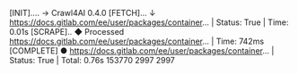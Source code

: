 [INIT].... → Crawl4AI 0.4.0
[FETCH]... ↓ https://docs.gitlab.com/ee/user/packages/container... | Status: True | Time: 0.01s
[SCRAPE].. ◆ Processed https://docs.gitlab.com/ee/user/packages/container... | Time: 742ms
[COMPLETE] ● https://docs.gitlab.com/ee/user/packages/container... | Status: True | Total: 0.76s
153770
2997
2997
